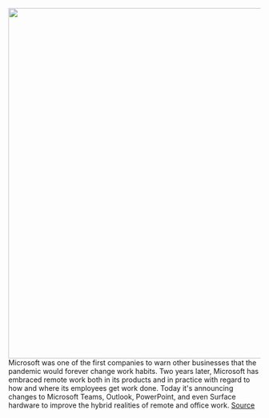 <img src='https://cdn.vox-cdn.com/thumbor/dsC2ju6t4b-IVIFipmVEXZKyc5A=/0x0:2724x1691/1200x800/filters:focal(1145x629:1579x1063)/cdn.vox-cdn.com/uploads/chorus_image/image/70629435/RemoteCollaboration.0.jpg' width='700px' /><br/>
Microsoft was one of the first companies to warn other businesses that the pandemic would forever change work habits. Two years later, Microsoft has embraced remote work both in its products and in practice with regard to how and where its employees get work done. Today it's announcing changes to Microsoft Teams, Outlook, PowerPoint, and even Surface hardware to improve the hybrid realities of remote and office work.
<a href='https://www.theverge.com/2022/3/16/22980627/microsoft-outlook-teams-surface-hub-updates-hybrid-work'> Source <a/>